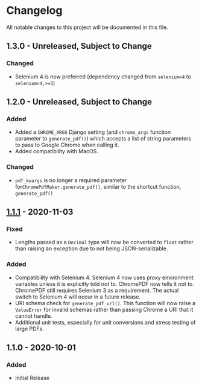 # Changelog

All notable changes to this project will be documented in this file.


## 1.3.0 - Unreleased, Subject to Change

### Changed

- Selenium 4 is now preferred (dependency changed from `selenium<4` to `selenium<4,>=3`)


## 1.2.0 - Unreleased, Subject to Change

### Added

- Added a `CHROME_ARGS` Django setting (and `chrome_args` function parameter to `generate_pdf()`) which accepts a list of string parameters to pass to Google Chrome when calling it.
- Added compatibility with MacOS.

### Changed

- `pdf_kwargs` is no longer a required parameter for`ChromePdfMaker.generate_pdf()`, similar to the shortcut function, `generate_pdf()`

## [1.1.1](https://github.com/imsweb/django-chromepdf/tree/1.1.1) - 2020-11-03

### Fixed

- Lengths passed as a `Decimal` type will now be converted to `float` rather than raising an exception due to not being JSON-serializable.

### Added

- Compatibility with Selenium 4. Selenium 4 now uses proxy environment variables unless it is explicitly told not to. ChromePDF now tells it not to. ChromePDF still requires Selenium 3 as a requirement. The actual switch to Selenium 4 will occur in a future release.
- URI schema check for `generate_pdf_url()`. This function will now raise a `ValueError` for invalid schemas rather than passing Chrome a URI that it cannot handle.
- Additional unit tests, especially for unit conversions and stress testing of large PDFs.


## 1.1.0 - 2020-10-01

### Added

- Initial Release

